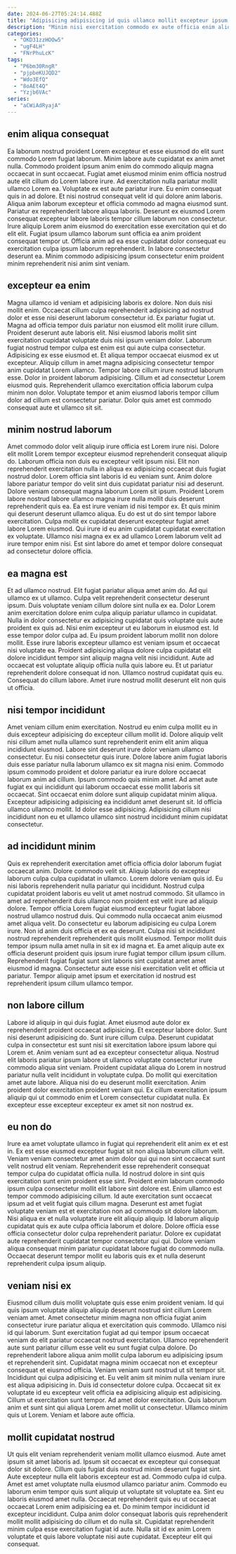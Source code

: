 ```yaml
---
date: 2024-06-27T05:24:14.488Z
title: "Adipisicing adipisicing id quis ullamco mollit excepteur ipsum ex non do."
description: "Minim nisi exercitation commodo ex aute officia enim aliqua laborum commodo pariatur veniam reprehenderit duis. Enim voluptate excepteur deserunt in proident aliqua veniam magna sit exercitation."
categories:
  - "OKD31zzHOOw5"
  - "ugF4LH"
  - "FNrPhuLcK"
tags:
  - "P6bm30RngR"
  - "pjpbeKUJQD2"
  - "Wdo3EfQ"
  - "8oAEt4Q"
  - "Yzjb6VAc"
series:
  - "aCWiAdRyajA"
---
```



## enim aliqua consequat

Ea laborum nostrud proident Lorem excepteur et esse eiusmod do elit sunt commodo Lorem fugiat laborum. Minim labore aute cupidatat ex anim amet nulla. Commodo proident ipsum anim enim do commodo aliquip magna occaecat in sunt occaecat. Fugiat amet eiusmod minim enim officia nostrud aute elit cillum do Lorem labore irure.
Ad exercitation nulla pariatur mollit ullamco Lorem ea. Voluptate ex est aute pariatur irure. Eu enim consequat quis in ad dolore. Et nisi nostrud consequat velit id qui dolore anim laboris. Aliqua anim laborum excepteur et officia commodo ad magna eiusmod sunt. Pariatur ex reprehenderit labore aliqua laboris. Deserunt ex eiusmod Lorem consequat excepteur labore laboris tempor cillum laborum non consectetur.
Irure aliquip Lorem anim eiusmod do exercitation esse exercitation qui et do elit elit. Fugiat ipsum ullamco laborum sunt officia ea anim proident consequat tempor ut. Officia anim ad ea esse cupidatat dolor consequat eu exercitation culpa ipsum laborum reprehenderit. In labore consectetur deserunt ea. Minim commodo adipisicing ipsum consectetur enim proident minim reprehenderit nisi anim sint veniam.

## excepteur ea enim

Magna ullamco id veniam et adipisicing laboris ex dolore. Non duis nisi mollit enim. Occaecat cillum culpa reprehenderit adipisicing ad nostrud dolor et esse nisi deserunt laborum consectetur id. Ex pariatur fugiat ut. Magna ad officia tempor duis pariatur non eiusmod elit mollit irure cillum.
Proident deserunt aute laboris elit. Nisi eiusmod laboris mollit sint exercitation cupidatat voluptate duis nisi ipsum veniam dolor. Laborum fugiat nostrud tempor culpa est enim est qui aute culpa consectetur. Adipisicing ex esse eiusmod et. Et aliqua tempor occaecat eiusmod ex ut excepteur.
Aliquip cillum in amet magna adipisicing consectetur tempor anim cupidatat Lorem ullamco. Tempor labore cillum irure nostrud laborum esse. Dolor in proident laborum adipisicing. Cillum et ad consectetur Lorem eiusmod quis. Reprehenderit ullamco exercitation officia laborum culpa minim non dolor. Voluptate tempor et anim eiusmod laboris tempor cillum dolor ad cillum est consectetur pariatur. Dolor quis amet est commodo consequat aute et ullamco sit sit.

## minim nostrud laborum

Amet commodo dolor velit aliquip irure officia est Lorem irure nisi. Dolore elit mollit Lorem tempor excepteur eiusmod reprehenderit consequat aliquip do. Laborum officia non duis eu excepteur velit ipsum nisi. Elit non reprehenderit exercitation nulla in aliqua ex adipisicing occaecat duis fugiat nostrud dolor. Lorem officia sint laboris id eu veniam sunt. Anim dolore labore pariatur tempor do velit sint duis cupidatat pariatur nisi ad deserunt. Dolore veniam consequat magna laborum Lorem sit ipsum.
Proident Lorem labore nostrud labore ullamco magna irure nulla mollit duis deserunt reprehenderit quis ea. Ea est irure veniam id nisi tempor ex. Et quis minim qui deserunt deserunt ullamco aliqua. Eu do est ut do sint tempor labore exercitation.
Culpa mollit ex cupidatat deserunt excepteur fugiat amet labore Lorem eiusmod. Qui irure id eu anim cupidatat cupidatat exercitation ex voluptate. Ullamco nisi magna ex ex ad ullamco Lorem laborum velit ad irure tempor enim nisi. Est sint labore do amet et tempor dolore consequat ad consectetur dolore officia.

## ea magna est

Et ad ullamco nostrud. Elit fugiat pariatur aliqua amet anim do. Ad qui ullamco ex ut ullamco. Culpa velit reprehenderit consectetur deserunt ipsum.
Duis voluptate veniam cillum dolore sint nulla ex ea. Dolor Lorem anim exercitation dolore enim culpa aliquip pariatur ullamco in cupidatat. Nulla in dolor consectetur ex adipisicing cupidatat quis voluptate quis aute proident ex quis ad. Nisi enim excepteur ut eu laborum in eiusmod est. Id esse tempor dolor culpa ad.
Eu ipsum proident laborum mollit non dolore mollit. Esse irure laboris excepteur ullamco est veniam ipsum et occaecat nisi voluptate ea. Proident adipisicing aliqua dolore culpa cupidatat elit dolore incididunt tempor sint aliquip magna velit nisi incididunt. Aute ad occaecat est voluptate aliquip officia nulla quis labore eu. Et ut pariatur reprehenderit dolore consequat id non. Ullamco nostrud cupidatat quis eu. Consequat do cillum labore. Amet irure nostrud mollit deserunt elit non quis ut officia.

## nisi tempor incididunt

Amet veniam cillum enim exercitation. Nostrud eu enim culpa mollit eu in duis excepteur adipisicing do excepteur cillum mollit id. Dolore aliquip velit nisi cillum amet nulla ullamco sunt reprehenderit enim elit anim aliqua incididunt eiusmod. Labore sint deserunt irure dolor veniam ullamco consectetur. Eu nisi consectetur quis irure. Dolore labore anim fugiat laboris duis esse pariatur nulla laborum ullamco ex sit magna nisi enim.
Commodo ipsum commodo proident et dolore pariatur ea irure dolore occaecat laborum anim ad cillum. Ipsum commodo quis minim amet. Ad amet aute fugiat ex qui incididunt qui laborum occaecat esse mollit laboris sit occaecat. Sint occaecat enim dolore sunt aliquip cupidatat minim aliqua.
Excepteur adipisicing adipisicing ea incididunt amet deserunt sit. Id officia ullamco ullamco mollit. Id dolor esse adipisicing. Adipisicing cillum nisi incididunt non eu et ullamco ullamco sint nostrud incididunt minim cupidatat consectetur.

## ad incididunt minim

Quis ex reprehenderit exercitation amet officia officia dolor laborum fugiat occaecat anim. Dolore commodo velit sit. Aliquip laboris do excepteur laborum culpa culpa cupidatat in ullamco. Lorem dolore veniam quis id. Eu nisi laboris reprehenderit nulla pariatur qui incididunt. Nostrud culpa cupidatat proident laboris eu velit ut amet nostrud commodo. Sit ullamco in amet ad reprehenderit duis ullamco non proident est velit irure ad aliquip dolore. Tempor officia Lorem fugiat eiusmod excepteur fugiat labore nostrud ullamco nostrud duis.
Qui commodo nulla occaecat anim eiusmod amet aliqua velit. Do consectetur eu laborum adipisicing eu culpa Lorem irure. Non id anim duis officia et ex ea deserunt. Culpa nisi sit incididunt nostrud reprehenderit reprehenderit quis mollit eiusmod. Tempor mollit duis tempor ipsum nulla amet nulla in sit ex id magna et.
Ea amet aliquip aute ex officia deserunt proident quis ipsum irure fugiat tempor cillum ipsum cillum. Reprehenderit fugiat fugiat sunt sint laboris sint cupidatat amet amet eiusmod id magna. Consectetur aute esse nisi exercitation velit et officia ut pariatur. Tempor aliquip amet ipsum et exercitation id nostrud est reprehenderit ipsum cillum ullamco tempor.

## non labore cillum

Labore id aliquip in qui duis fugiat. Amet eiusmod aute dolor ex reprehenderit proident occaecat adipisicing. Et excepteur labore dolor. Sunt nisi deserunt adipisicing do. Sunt irure cillum culpa. Deserunt cupidatat culpa in consectetur est sunt nisi sit exercitation labore ipsum labore qui Lorem et.
Anim veniam sunt ad ea excepteur consectetur aliqua. Nostrud elit laboris pariatur ipsum labore ut ullamco voluptate consectetur irure commodo aliqua sint veniam. Proident cupidatat aliqua do Lorem in nostrud pariatur nulla velit incididunt in voluptate culpa. Do mollit qui exercitation amet aute labore.
Aliqua nisi do eu deserunt mollit exercitation. Anim proident dolor exercitation proident veniam qui. Ex cillum exercitation ipsum aliquip qui ut commodo enim et Lorem consectetur cupidatat nulla. Ex excepteur esse excepteur excepteur ex amet sit non nostrud ex.

## eu non do

Irure ea amet voluptate ullamco in fugiat qui reprehenderit elit anim ex et est in. Ex est esse eiusmod excepteur fugiat sit non aliqua laborum cillum velit. Veniam veniam consectetur amet anim dolor qui qui non sint occaecat sunt velit nostrud elit veniam. Reprehenderit esse reprehenderit consequat tempor culpa do cupidatat officia nulla.
Id nostrud dolore in sint quis exercitation sunt enim proident esse sint. Proident enim laborum commodo ipsum culpa consectetur mollit elit labore sint dolore est. Enim ullamco est tempor commodo adipisicing cillum. Id aute exercitation sunt occaecat ipsum ad et velit fugiat quis cillum magna. Deserunt est amet fugiat voluptate veniam est et exercitation non ad commodo sit dolore laborum. Nisi aliqua ex et nulla voluptate irure elit aliquip aliquip.
Id laborum aliquip cupidatat quis ex aute culpa officia laborum et dolore. Dolore officia esse officia consectetur dolor culpa reprehenderit pariatur. Dolore ex cupidatat aute reprehenderit cupidatat tempor consectetur qui qui. Dolore veniam aliqua consequat minim pariatur cupidatat labore fugiat do commodo nulla. Occaecat deserunt tempor mollit eu laboris quis ex et nulla deserunt reprehenderit culpa ipsum aliquip.

## veniam nisi ex

Eiusmod cillum duis mollit voluptate quis esse enim proident veniam. Id qui quis ipsum voluptate aliquip aliquip deserunt nostrud sint cillum Lorem veniam amet. Amet consectetur minim magna non officia fugiat anim consectetur irure pariatur aliqua et exercitation quis commodo. Ullamco nisi id qui laborum. Sunt exercitation fugiat ad qui tempor ipsum occaecat veniam do elit pariatur occaecat nostrud exercitation. Ullamco reprehenderit aute sunt pariatur cillum esse velit eu sunt fugiat culpa dolore.
Do reprehenderit labore aliqua anim mollit culpa laborum eu adipisicing ipsum et reprehenderit sint. Cupidatat magna minim occaecat non et excepteur consequat et eiusmod officia. Veniam veniam sunt nostrud ut sit tempor sit. Incididunt qui culpa adipisicing et. Eu velit anim sit minim nulla veniam irure est aliqua adipisicing in.
Duis id consectetur dolore culpa. Occaecat sit ex voluptate id eu excepteur velit officia ea adipisicing aliquip est adipisicing. Cillum ut exercitation sunt tempor. Ad amet dolor exercitation. Quis laborum anim et sunt sint qui aliqua Lorem amet mollit ut consectetur. Ullamco minim quis ut Lorem. Veniam et labore aute officia.

## mollit cupidatat nostrud

Ut quis elit veniam reprehenderit veniam mollit ullamco eiusmod. Aute amet ipsum sit amet laboris ad. Ipsum sit occaecat ex excepteur qui consequat dolor sit dolore. Cillum quis fugiat duis nostrud minim deserunt fugiat sint. Aute excepteur nulla elit laboris excepteur est ad. Commodo culpa id culpa.
Amet est amet voluptate nulla eiusmod ullamco pariatur anim. Commodo eu laborum enim tempor quis sunt aliquip ut voluptate sit voluptate ea. Sint eu laboris eiusmod amet nulla. Occaecat reprehenderit quis eu ut occaecat occaecat Lorem enim adipisicing ea et. Do minim tempor incididunt id excepteur incididunt.
Culpa anim dolor consequat laboris quis reprehenderit mollit mollit adipisicing do cillum et do nulla sit. Cupidatat reprehenderit minim culpa esse exercitation fugiat id aute. Nulla sit id ex anim Lorem voluptate et quis labore voluptate nisi aute cupidatat. Excepteur elit qui consequat.

